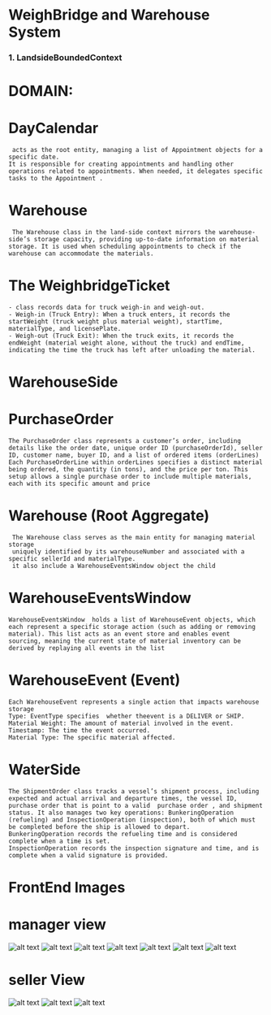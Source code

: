 # WeighBridge and Warehouse System



### 1. **LandsideBoundedContext**
# DOMAIN:

# DayCalendar 
     acts as the root entity, managing a list of Appointment objects for a specific date.
    It is responsible for creating appointments and handling other operations related to appointments. When needed, it delegates specific tasks to the Appointment .

# Warehouse 
     The Warehouse class in the land-side context mirrors the warehouse-side’s storage capacity, providing up-to-date information on material storage. It is used when scheduling appointments to check if the warehouse can accommodate the materials.


# The WeighbridgeTicket
    - class records data for truck weigh-in and weigh-out.
    - Weigh-in (Truck Entry): When a truck enters, it records the startWeight (truck weight plus material weight), startTime, materialType, and licensePlate.
    - Weigh-out (Truck Exit): When the truck exits, it records the endWeight (material weight alone, without the truck) and endTime, indicating the time the truck has left after unloading the material.


#####
# WarehouseSide 

# PurchaseOrder
    The PurchaseOrder class represents a customer’s order, including details like the order date, unique order ID (purchaseOrderId), seller ID, customer name, buyer ID, and a list of ordered items (orderLines)
    Each PurchaseOrderLine within orderLines specifies a distinct material being ordered, the quantity (in tons), and the price per ton. This setup allows a single purchase order to include multiple materials, each with its specific amount and price

# Warehouse (Root Aggregate)
     The Warehouse class serves as the main entity for managing material storage 
     uniquely identified by its warehouseNumber and associated with a specific sellerId and materialType.
     it also include a WarehouseEventsWindow object the child 

# WarehouseEventsWindow 
    WarehouseEventsWindow  holds a list of WarehouseEvent objects, which each represent a specific storage action (such as adding or removing material). This list acts as an event store and enables event sourcing, meaning the current state of material inventory can be derived by replaying all events in the list
    

# WarehouseEvent (Event)
    Each WarehouseEvent represents a single action that impacts warehouse storage
    Type: EventType specifies  whether theevent is a DELIVER or SHIP.
    Material Weight: The amount of material involved in the event.
    Timestamp: The time the event occurred.
    Material Type: The specific material affected.


#####

# WaterSide
    
    The ShipmentOrder class tracks a vessel’s shipment process, including expected and actual arrival and departure times, the vessel ID, purchase order that is point to a valid  purchase order , and shipment status. It also manages two key operations: BunkeringOperation (refueling) and InspectionOperation (inspection), both of which must be completed before the ship is allowed to depart.
    BunkeringOperation records the refueling time and is considered complete when a time is set.
    InspectionOperation records the inspection signature and time, and is complete when a valid signature is provided.







# FrontEnd Images
    
# manager view
![alt text](<WhatsApp Image 2024-11-01 at 06.08.18_f47dcb47-1.jpg>)
![alt text](IMG-20241101-WA0006-1.jpg)
![alt text](IMG-20241101-WA0010-1.jpg)
![alt text](IMG-20241101-WA0002-1.jpg)
![alt text](IMG-20241101-WA0007-1.jpg)
![alt text](IMG-20241101-WA0001-1.jpg)
![alt text](IMG-20241101-WA0004-1.jpg)


# seller View 
![alt text](IMG-20241101-WA0008-1.jpg)
![alt text](IMG-20241101-WA0009-1.jpg)
![alt text](IMG-20241101-WA0011-1.jpg)
